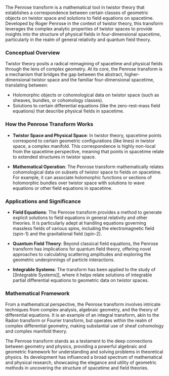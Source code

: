 The Penrose transform is a mathematical tool in twistor theory that establishes a correspondence between certain classes of geometric objects on twistor space and solutions to field equations on spacetime. Developed by Roger Penrose in the context of twistor theory, this transform leverages the complex analytic properties of twistor spaces to provide insights into the structure of physical fields in four-dimensional spacetime, particularly in the realm of general relativity and quantum field theory.

### Conceptual Overview

Twistor theory posits a radical reimagining of spacetime and physical fields through the lens of complex geometry. At its core, the Penrose transform is a mechanism that bridges the gap between the abstract, higher-dimensional twistor space and the familiar four-dimensional spacetime, translating between:

- Holomorphic objects or cohomological data on twistor space (such as sheaves, bundles, or cohomology classes).
- Solutions to certain differential equations (like the zero-rest-mass field equations) that describe physical fields in spacetime.

### How the Penrose Transform Works

- **Twistor Space and Physical Space**: In twistor theory, spacetime points correspond to certain geometric configurations (like lines) in twistor space, a complex manifold. This correspondence is highly non-local from the spacetime perspective, meaning that points in spacetime relate to extended structures in twistor space.

- **Mathematical Operation**: The Penrose transform mathematically relates cohomological data on subsets of twistor space to fields on spacetime. For example, it can associate holomorphic functions or sections of holomorphic bundles over twistor space with solutions to wave equations or other field equations in spacetime.

### Applications and Significance

- **Field Equations**: The Penrose transform provides a method to generate explicit solutions to field equations in general relativity and other theories. It is particularly adept at handling equations governing massless fields of various spins, including the electromagnetic field (spin-1) and the gravitational field (spin-2).

- **Quantum Field Theory**: Beyond classical field equations, the Penrose transform has implications for quantum field theory, offering novel approaches to calculating scattering amplitudes and exploring the geometric underpinnings of particle interactions.

- **Integrable Systems**: The transform has been applied to the study of [[Integrable Systems]], where it helps relate solutions of integrable partial differential equations to geometric data on twistor spaces.

### Mathematical Framework

From a mathematical perspective, the Penrose transform involves intricate techniques from complex analysis, algebraic geometry, and the theory of differential equations. It is an example of an integral transform, akin to the Radon transform or Fourier transform, but operates within the realm of complex differential geometry, making substantial use of sheaf cohomology and complex manifold theory.

The Penrose transform stands as a testament to the deep connections between geometry and physics, providing a powerful algebraic and geometric framework for understanding and solving problems in theoretical physics. Its development has influenced a broad spectrum of mathematical and physical research, showcasing the elegance and utility of geometric methods in uncovering the structure of spacetime and field theories.